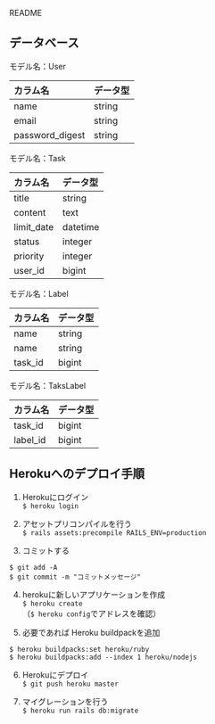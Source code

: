 README

## データベース

モデル名：User

| カラム名| データ型|
|:-------|:-------|
|name            |string |
|email           |string |
|password_digest |string |

モデル名：Task

| カラム名| データ型|
|:-------|:-------|
|title     |string   |
|content   |text     |
|limit_date|datetime |
|status    |integer  |
|priority  |integer  |
|user_id   |bigint  |


モデル名：Label

| カラム名| データ型|
|:-------|:-------|
|name    |string  |
|name    |string  |
|task_id |bigint  |

モデル名：TaksLabel

| カラム名| データ型|
|:-------|:-------|
|task_id |bigint  |
|label_id|bigint  |


## Herokuへのデプロイ手順

1. Herokuにログイン<br>
`$ heroku login`

2. アセットプリコンパイルを行う<br>
`$ rails assets:precompile RAILS_ENV=production`

3. コミットする<br>
```
$ git add -A
$ git commit -m "コミットメッセージ"
```

4. herokuに新しいアプリケーションを作成<br>
`$ heroku create`<br>
（`$ heroku config`でアドレスを確認）

5. 必要であれば Heroku buildpackを追加<br>
```
$ heroku buildpacks:set heroku/ruby
$ heroku buildpacks:add --index 1 heroku/nodejs
```
6. Herokuにデプロイ<br>
`$ git push heroku master`

7. マイグレーションを行う<br>
`$ heroku run rails db:migrate`
